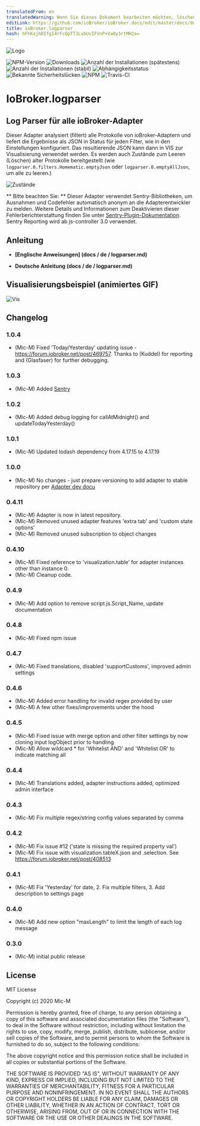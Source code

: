 ```yaml
---
translatedFrom: en
translatedWarning: Wenn Sie dieses Dokument bearbeiten möchten, löschen Sie bitte das Feld "translationsFrom". Andernfalls wird dieses Dokument automatisch erneut übersetzt
editLink: https://github.com/ioBroker/ioBroker.docs/edit/master/docs/de/adapterref/iobroker.logparser/README.md
title: ioBroker.logparser
hash: hFhKajhDIfgI4rFcQpTTJLvbUvIFVnP+VaOy3rtMH2o=
---
```

![Logo](../../../en/adapterref/iobroker.logparser/admin/logparser.png)

![NPM-Version](http://img.shields.io/npm/v/iobroker.logparser.svg)
![Downloads](https://img.shields.io/npm/dm/iobroker.logparser.svg)
![Anzahl der Installationen (spätestens)](http://iobroker.live/badges/logparser-installed.svg)
![Anzahl der Installationen (stabil)](http://iobroker.live/badges/logparser-stable.svg)
![Abhängigkeitsstatus](https://img.shields.io/david/Mic-M/iobroker.logparser.svg)
![Bekannte Sicherheitslücken](https://snyk.io/test/github/Mic-M/ioBroker.logparser/badge.svg)
![NPM](https://nodei.co/npm/iobroker.logparser.png?downloads=true)
![Travis-CI](http://img.shields.io/travis/Mic-M/ioBroker.logparser/master.svg)

# IoBroker.logparser
## Log Parser für alle ioBroker-Adapter
Dieser Adapter analysiert (filtert) alle Protokolle von ioBroker-Adaptern und liefert die Ergebnisse als JSON in Status für jeden Filter, wie in den Einstellungen konfiguriert.
Das resultierende JSON kann dann in VIS zur Visualisierung verwendet werden. Es werden auch Zustände zum Leeren (Löschen) alter Protokolle bereitgestellt (wie `logparser.0.filters.Homematic.emptyJson` oder `logparser.0.emptyAllJson`, um alle zu leeren.)

![Zustände](../../../en/adapterref/iobroker.logparser/docs/en/img/states.png)

** Bitte beachten Sie: ** Dieser Adapter verwendet Sentry-Bibliotheken, um Ausnahmen und Codefehler automatisch anonym an die Adapterentwickler zu melden. Weitere Details und Informationen zum Deaktivieren dieser Fehlerberichterstattung finden Sie unter [Sentry-Plugin-Dokumentation](https://github.com/ioBroker/plugin-sentry#plugin-sentry). Sentry Reporting wird ab js-controller 3.0 verwendet.

## Anleitung
* **[Englische Anweisungen] (docs / de / logparser.md)**

* **Deutsche Anleitung (docs / de / logparser.md)**

## Visualisierungsbeispiel (animiertes GIF)
![Vis](../../../en/adapterref/iobroker.logparser/docs/de/img/visintro.gif)

## Changelog

### 1.0.4
* (Mic-M) Fixed 'Today/Yesterday' updating issue - https://forum.iobroker.net/post/469757. Thanks to (Kuddel) for reporting and (Glasfaser) for further debugging.

### 1.0.3
* (Mic-M) Added [Sentry](https://github.com/ioBroker/plugin-sentry)

### 1.0.2
* (Mic-M) Added debug logging for callAtMidnight() and updateTodayYesterday()

### 1.0.1
* (Mic-M) Updated lodash dependency from 4.17.15 to 4.17.19

### 1.0.0
* (Mic-M) No changes - just prepare versioning to add adapter to stable repository per [Adapter dev docu](https://github.com/ioBroker/ioBroker.docs/blob/master/docs/en/dev/adapterdev.md#versioning)

### 0.4.11
* (Mic-M) Adapter is now in latest repository.
* (Mic-M) Removed unused adapter features 'extra tab' and 'custom state options'
* (Mic-M) Removed unused subscription to object changes

### 0.4.10
* (Mic-M) Fixed reference to 'visualization.table' for adapter instances other than instance 0.
* (Mic-M) Cleanup code.

### 0.4.9
* (Mic-M) Add option to remove script.js.Script_Name, update documentation

### 0.4.8
* (Mic-M) Fixed npm issue

### 0.4.7
* (Mic-M) Fixed translations, disabled 'supportCustoms', improved admin settings

### 0.4.6
* (Mic-M) Added error handling for invalid regex provided by user
* (Mic-M) A few other fixes/improvements under the hood

### 0.4.5
* (Mic-M) Fixed issue with merge option and other filter settings by now cloning input logObject prior to handling
* (Mic-M) Allow wildcard * for 'Whitelist AND' and 'Whitelist OR' to indicate matching all

### 0.4.4
* (Mic-M) Translations added, adapter instructions added, optimized admin interface

### 0.4.3
* (Mic-M) Fix multiple regex/string config values separated by comma

### 0.4.2
* (Mic-M) Fix issue #12 ('state is missing the required property val')
* (Mic-M) Fix issue with visualization.tableX.json and .selection. See https://forum.iobroker.net/post/408513

### 0.4.1
* (Mic-M) Fix 'Yesterday' for date, 2. Fix multiple filters, 3. Add description to settings page

### 0.4.0
* (Mic-M) Add new option "maxLength" to limit the length of each log message

### 0.3.0
* (Mic-M) initial public release

## License
MIT License

Copyright (c) 2020 Mic-M

Permission is hereby granted, free of charge, to any person obtaining a copy
of this software and associated documentation files (the "Software"), to deal
in the Software without restriction, including without limitation the rights
to use, copy, modify, merge, publish, distribute, sublicense, and/or sell
copies of the Software, and to permit persons to whom the Software is
furnished to do so, subject to the following conditions:

The above copyright notice and this permission notice shall be included in all
copies or substantial portions of the Software.

THE SOFTWARE IS PROVIDED "AS IS", WITHOUT WARRANTY OF ANY KIND, EXPRESS OR
IMPLIED, INCLUDING BUT NOT LIMITED TO THE WARRANTIES OF MERCHANTABILITY,
FITNESS FOR A PARTICULAR PURPOSE AND NONINFRINGEMENT. IN NO EVENT SHALL THE
AUTHORS OR COPYRIGHT HOLDERS BE LIABLE FOR ANY CLAIM, DAMAGES OR OTHER
LIABILITY, WHETHER IN AN ACTION OF CONTRACT, TORT OR OTHERWISE, ARISING FROM,
OUT OF OR IN CONNECTION WITH THE SOFTWARE OR THE USE OR OTHER DEALINGS IN THE
SOFTWARE.